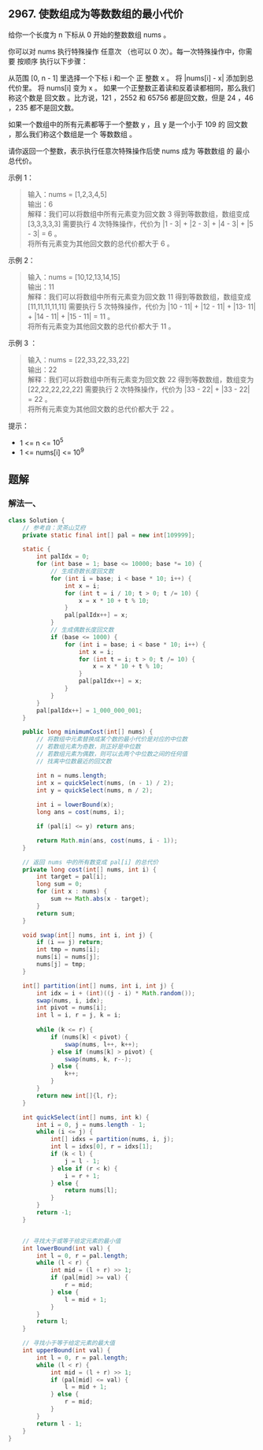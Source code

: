 ## 2967. 使数组成为等数数组的最小代价

给你一个长度为 n 下标从 0 开始的整数数组 nums 。

你可以对 nums 执行特殊操作 任意次 （也可以 0 次）。每一次特殊操作中，你需要 按顺序 执行以下步骤：

从范围 [0, n - 1] 里选择一个下标 i 和一个 正 整数 x 。
将 |nums[i] - x| 添加到总代价里。
将 nums[i] 变为 x 。
如果一个正整数正着读和反着读都相同，那么我们称这个数是 回文数 。比方说，121 ，2552 和 65756 都是回文数，但是 24 ，46 ，235 都不是回文数。

如果一个数组中的所有元素都等于一个整数 y ，且 y 是一个小于 109 的 回文数 ，那么我们称这个数组是一个 等数数组 。

请你返回一个整数，表示执行任意次特殊操作后使 nums 成为 等数数组 的 最小 总代价。

 

示例 1：

> 输入：nums = [1,2,3,4,5]  
> 输出：6  
> 解释：我们可以将数组中所有元素变为回文数 3 得到等数数组，数组变成 [3,3,3,3,3] 需要执行 4 次特殊操作，代价为 |1 - 3| + |2 - 3| + |4 - 3| + |5 - 3| = 6 。  
> 将所有元素变为其他回文数的总代价都大于 6 。  

示例 2：

> 输入：nums = [10,12,13,14,15]  
> 输出：11  
> 解释：我们可以将数组中所有元素变为回文数 11 得到等数数组，数组变成 [11,11,11,11,11] 需要执行 5 次特殊操作，代价为 |10 - 11| + |12 - 11| + |13- 11| + |14 - 11| + |15 - 11| = 11 。  
>将所有元素变为其他回文数的总代价都大于 11 。  

示例 3 ：

> 输入：nums = [22,33,22,33,22]  
> 输出：22  
> 解释：我们可以将数组中所有元素变为回文数 22 得到等数数组，数组变为 [22,22,22,22,22] 需要执行 2 次特殊操作，代价为 |33 - 22| + |33 - 22| = 22 。  
>将所有元素变为其他回文数的总代价都大于 22 。  
 

提示：

- 1 <= n <= $10^5$
- 1 <= nums[i] <= $10^9$


## 题解

### 解法一、

```java
class Solution {
    // 参考自：灵茶山艾府
    private static final int[] pal = new int[109999];

    static {
        int palIdx = 0;
        for (int base = 1; base <= 10000; base *= 10) {
            // 生成奇数长度回文数
            for (int i = base; i < base * 10; i++) {
                int x = i;
                for (int t = i / 10; t > 0; t /= 10) {
                    x = x * 10 + t % 10;
                }
                pal[palIdx++] = x;
            }
            // 生成偶数长度回文数
            if (base <= 1000) {
                for (int i = base; i < base * 10; i++) {
                    int x = i;
                    for (int t = i; t > 0; t /= 10) {
                        x = x * 10 + t % 10;
                    }
                    pal[palIdx++] = x;
                }
            }
        }
        pal[palIdx++] = 1_000_000_001;
    }

    public long minimumCost(int[] nums) {
        // 将数组中元素替换成某个数的最小代价是对应的中位数
        // 若数组元素为奇数，则正好是中位数
        // 若数组元素为偶数，则可以去两个中位数之间的任何值
        // 找离中位数最近的回文数

        int n = nums.length;
        int x = quickSelect(nums, (n - 1) / 2);
        int y = quickSelect(nums, n / 2);
        
        int i = lowerBound(x);
        long ans = cost(nums, i);

        if (pal[i] <= y) return ans;

        return Math.min(ans, cost(nums, i - 1));
    }

    // 返回 nums 中的所有数变成 pal[i] 的总代价
    private long cost(int[] nums, int i) {
        int target = pal[i];
        long sum = 0;
        for (int x : nums) {
            sum += Math.abs(x - target);
        }
        return sum;
    }

    void swap(int[] nums, int i, int j) {
        if (i == j) return;
        int tmp = nums[i];
        nums[i] = nums[j];
        nums[j] = tmp;
    }

    int[] partition(int[] nums, int i, int j) {
        int idx = i + (int)((j - i) * Math.random());
        swap(nums, i, idx);
        int pivot = nums[i];
        int l = i, r = j, k = i;
        
        while (k <= r) {
            if (nums[k] < pivot) {
                swap(nums, l++, k++);
            } else if (nums[k] > pivot) {
                swap(nums, k, r--);
            } else {
                k++;
            }
        }
        return new int[]{l, r};
    }

    int quickSelect(int[] nums, int k) {
        int i = 0, j = nums.length - 1;
        while (i <= j) {
            int[] idxs = partition(nums, i, j);
            int l = idxs[0], r = idxs[1];
            if (k < l) {
                j = l - 1;
            } else if (r < k) {
                i = r + 1;
            } else {
                return nums[l];
            }
        }
        return -1;
    }


    // 寻找大于或等于给定元素的最小值
    int lowerBound(int val) {
        int l = 0, r = pal.length;
        while (l < r) {
            int mid = (l + r) >> 1;
            if (pal[mid] >= val) {
                r = mid;
            } else {
                l = mid + 1;
            }
        }
        return l;
    }

    // 寻找小于等于给定元素的最大值
    int upperBound(int val) {
        int l = 0, r = pal.length;
        while (l < r) {
            int mid = (l + r) >> 1;
            if (pal[mid] <= val) {
                l = mid + 1;
            } else {
                r = mid;
            }
        }
        return l - 1;
    }
}
```